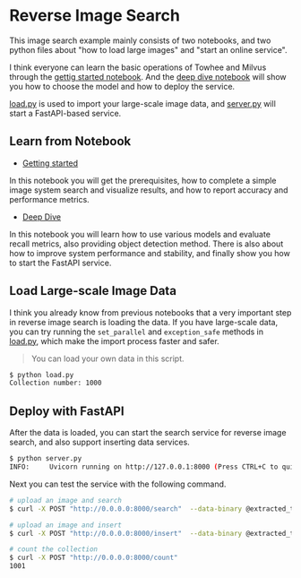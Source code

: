 # Reverse Image Search

This image search example mainly consists of two notebooks, and two python files about "how to load large images" and "start an online service".



I think everyone can learn the basic operations of Towhee and Milvus through the [gettig started notebook](./build_image_search_engine.ipynb). And the [deep dive notebook](**optimize_and_onlined_deploy.ipynb**) will show you how to choose the model and how to deploy the service.  

[load.py](./load.py) is used to import your large-scale image data, and [server.py](./server.py) will start a FastAPI-based service.

## Learn from Notebook

- [Getting started](build_image_search_engine.ipynb)

In this notebook you will get the prerequisites, how to complete a simple image system search and visualize results, and how to report accuracy and performance metrics.

- [Deep Dive](./optimize_and_onlined_deploy.ipynb)

In this notebook you will learn how to use various models and evaluate recall metrics, also providing object detection method. There is also about how to improve system performance and stability, and finally show you how to start the FastAPI service.

## Load Large-scale Image Data

I think you already know from previous notebooks that a very important step in reverse image search is loading the data. If you have large-scale data, you can try running the `set_parallel` and `exception_safe` methods in [load.py](./load.py), which make the import process faster and safer.

> You can load your own data in this script.

```bash
$ python load.py
Collection number: 1000
```

## Deploy with FastAPI

After the data is loaded, you can start the search service for reverse image search, and also support inserting data services.

```bash
$ python server.py
INFO:     Uvicorn running on http://127.0.0.1:8000 (Press CTRL+C to quit)
```

Next you can test the service with the following command.

```bash
# upload an image and search
$ curl -X POST "http://0.0.0.0:8000/search"  --data-binary @extracted_test/n01443537/n01443537_3883.JPEG -H 'Content-Type: image/jpeg'

# upload an image and insert
$ curl -X POST "http://0.0.0.0:8000/insert"  --data-binary @extracted_test/n01443537/n01443537_3883.JPEG -H 'Content-Type: image/jpeg'

# count the collection
$ curl -X POST "http://0.0.0.0:8000/count"
1001
```
